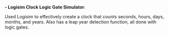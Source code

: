 **- Logisim Clock Logic Gate Simulator**:

Used Logisim to effectively create a clock that counts seconds, hours, days, months, and years. Also has a leap year detection function, all done with logic gates.
